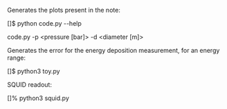 
Generates the plots present in the note:

[]$ python code.py --help

code.py -p <pressure [bar]> -d <diameter [m]>


Generates the error for the energy deposition measurement, for an energy range:

[]$ python3 toy.py

SQUID readout:

[]% python3 squid.py
